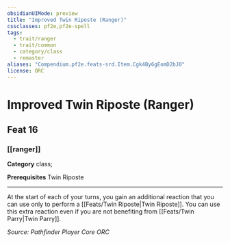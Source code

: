 ```yaml
---
obsidianUIMode: preview
title: "Improved Twin Riposte (Ranger)"
cssclasses: pf2e,pf2e-spell
tags:
  - trait/ranger
  - trait/common
  - category/class
  - remaster
aliases: "Compendium.pf2e.feats-srd.Item.Cgk4By6gEomD2bJ0"
license: ORC
---
```

# Improved Twin Riposte (Ranger)
## Feat 16
### [[ranger]]

**Category** class; 



**Prerequisites** Twin Riposte
* * *
At the start of each of your turns, you gain an additional reaction that you can use only to perform a [[Feats/Twin Riposte|Twin Riposte]]. You can use this extra reaction even if you are not benefiting from [[Feats/Twin Parry|Twin Parry]].

*Source: Pathfinder Player Core*
*ORC*